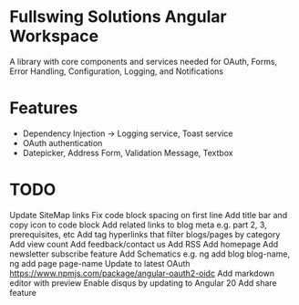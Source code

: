 # Fullswing Solutions Angular Workspace

A library with core components and services needed for OAuth, Forms, Error Handling, Configuration, Logging, and Notifications

# Features
- Dependency Injection -> Logging service, Toast service
- OAuth authentication
- Datepicker, Address Form, Validation Message, Textbox

# TODO

Update SiteMap links
Fix code block spacing on first line
Add title bar and copy icon to code block
Add related links to blog meta e.g. part 2, 3, prerequisites, etc
Add tag hyperlinks that filter blogs/pages by category
Add view count
Add feedback/contact us
Add RSS
Add homepage
Add newsletter subscribe feature
Add Schematics e.g. ng add blog blog-name, ng add page page-name
Update to latest OAuth https://www.npmjs.com/package/angular-oauth2-oidc
Add markdown editor with preview
Enable disqus by updating to Angular 20
Add share feature
